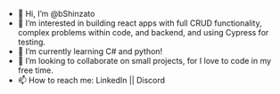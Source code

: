 - 👋 Hi, I’m @bShinzato
- 👀 I’m interested in building react apps with full CRUD functionality, complex problems within code, and backend, and using Cypress for testing.
- 🌱 I’m currently learning C# and python!
- 💞️ I’m looking to collaborate on small projects, for I love to code in my free time.
- 📫 How to reach me: LinkedIn || Discord

<!---
bShinzato/bShinzato is a ✨ special ✨ repository because its `README.md` (this file) appears on your GitHub profile.
You can click the Preview link to take a look at your changes.
--->
